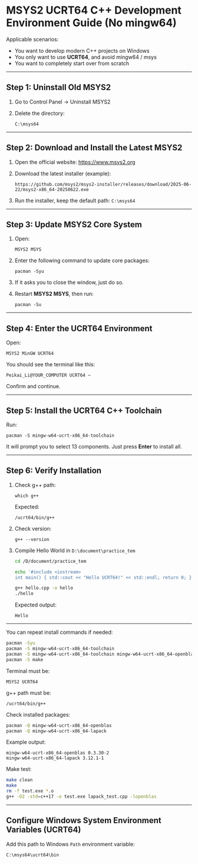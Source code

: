 # MSYS2 UCRT64 C++ Development Environment Guide (No mingw64)

Applicable scenarios:
- You want to develop modern C++ projects on Windows
- You only want to use **UCRT64**, and avoid mingw64 / msys
- You want to completely start over from scratch

---

##  Step 1: Uninstall Old MSYS2

1. Go to Control Panel → Uninstall MSYS2  
2. Delete the directory:  

   ```
   C:\msys64
   ```

---

## Step 2: Download and Install the Latest MSYS2

1. Open the official website: https://www.msys2.org  

2. Download the latest installer (example):  

   ```
   https://github.com/msys2/msys2-installer/releases/download/2025-06-22/msys2-x86_64-20250622.exe
   ```

3. Run the installer, keep the default path: `C:\msys64`

---

##  Step 3: Update MSYS2 Core System

1. Open:  

   ```
   MSYS2 MSYS
   ```

2. Enter the following command to update core packages:  

   ```
   pacman -Syu
   ```

3. If it asks you to close the window, just do so.  

4. Restart **MSYS2 MSYS**, then run:  

   ```
   pacman -Su
   ```

---

## Step 4: Enter the UCRT64 Environment

Open:  

```
MSYS2 MinGW UCRT64
```

You should see the terminal like this:  

```
Peikai_Li@YOUR_COMPUTER UCRT64 ~
```

Confirm and continue.

---

## Step 5: Install the UCRT64 C++ Toolchain

Run:  

```
pacman -S mingw-w64-ucrt-x86_64-toolchain
```

It will prompt you to select 13 components. Just press **Enter** to install all.

---

## Step 6: Verify Installation

1. Check g++ path:  

   ```
   which g++
   ```

   Expected:  

   ```
   /ucrt64/bin/g++
   ```

2. Check version:  

   ```
   g++ --version
   ```

3. Compile Hello World in `D:\document\practice_tem`  

   ```bash
   cd /D/document/practice_tem
   
   echo '#include <iostream>
   int main() { std::cout << "Hello UCRT64!" << std::endl; return 0; }' > hello.cpp
   
   g++ hello.cpp -o hello
   ./hello
   ```

   Expected output:  

   ```
   Hello
   ```

---

You can repeat install commands if needed:

```bash
pacman -Syu
pacman -S mingw-w64-ucrt-x86_64-toolchain
pacman -S mingw-w64-ucrt-x86_64-toolchain mingw-w64-ucrt-x86_64-openblas mingw-w64-ucrt-x86_64-lapack
pacman -S make
```

Terminal must be:  

```
MSYS2 UCRT64
```

g++ path must be:  

```
/ucrt64/bin/g++
```

Check installed packages:  

```bash
pacman -Q mingw-w64-ucrt-x86_64-openblas
pacman -Q mingw-w64-ucrt-x86_64-lapack
```

Example output:  

```
mingw-w64-ucrt-x86_64-openblas 0.3.30-2
mingw-w64-ucrt-x86_64-lapack 3.12.1-1
```

Make test:  

```bash
make clean
make
rm -f test.exe *.o
g++ -O2 -std=c++17 -o test.exe lapack_test.cpp -lopenblas
```

---

## Configure Windows System Environment Variables (UCRT64)

Add this path to Windows `Path` environment variable:  

```
C:\msys64\ucrt64\bin
```
